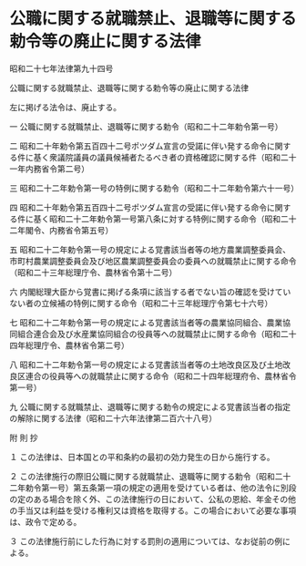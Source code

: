 # 公職に関する就職禁止、退職等に関する勅令等の廃止に関する法律

昭和二十七年法律第九十四号

公職に関する就職禁止、退職等に関する勅令等の廃止に関する法律

左に掲げる法令は、廃止する。

一 公職に関する就職禁止、退職等に関する勅令（昭和二十二年勅令第一号）

二 昭和二十年勅令第五百四十二号ポツダム宣言の受諾に伴い発する命令に関する件に基く衆議院議員の議員候補者たるべき者の資格確認に関する件（昭和二十一年内務省令第二号）

三 昭和二十二年勅令第一号の特例に関する勅令（昭和二十二年勅令第六十一号）

四 昭和二十年勅令第五百四十二号ポツダム宣言の受諾に伴い発する命令に関する件に基く昭和二十二年勅令第一号第八条に対する特例に関する命令（昭和二十二年閣令、内務省令第五号）

五 昭和二十二年勅令第一号の規定による覚書該当者等の地方農業調整委員会、市町村農業調整委員会及び地区農業調整委員会の委員への就職禁止に関する命令（昭和二十三年総理庁令、農林省令第十二号）

六 内閣総理大臣から覚書に掲げる条項に該当する者でない旨の確認を受けていない者の立候補の特例に関する命令（昭和二十三年総理庁令第七十六号）

七 昭和二十二年勅令第一号の規定による覚書該当者等の農業協同組合、農業協同組合連合会及び水産業協同組合の役員等への就職禁止に関する命令（昭和二十四年総理庁令、農林省令第二号）

八 昭和二十二年勅令第一号の規定による覚書該当者等の土地改良区及び土地改良区連合の役員等への就職禁止に関する命令（昭和二十四年総理府令、農林省令第一号）

九 公職に関する就職禁止、退職等に関する勅令の規定による覚書該当者の指定の解除に関する法律（昭和二十六年法律第二百六十八号）

附 則 抄

１ この法律は、日本国との平和条約の最初の効力発生の日から施行する。

２ この法律施行の際旧公職に関する就職禁止、退職等に関する勅令（昭和二十二年勅令第一号）第五条第一項の規定の適用を受けている者は、他の法令に別段の定のある場合を除く外、この法律施行の日において、公私の恩給、年金その他の手当又は利益を受ける権利又は資格を取得する。この場合において必要な事項は、政令で定める。

３ この法律施行前にした行為に対する罰則の適用については、なお従前の例による。
